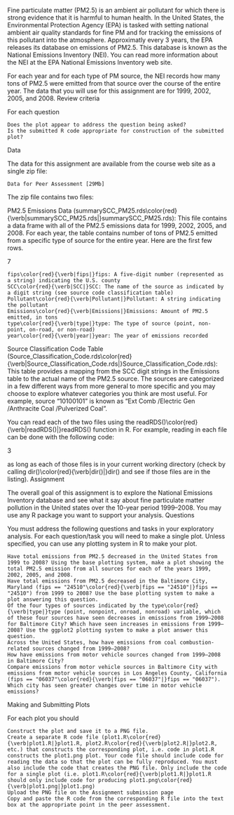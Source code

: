 Fine particulate matter (PM2.5) is an ambient air pollutant for which there is strong evidence that it is harmful to human health. In the United States, the Environmental Protection Agency (EPA) is tasked with setting national ambient air quality standards for fine PM and for tracking the emissions of this pollutant into the atmosphere. Approximatly every 3 years, the EPA releases its database on emissions of PM2.5. This database is known as the National Emissions Inventory (NEI). You can read more information about the NEI at the EPA National Emissions Inventory web site.

For each year and for each type of PM source, the NEI records how many tons of PM2.5 were emitted from that source over the course of the entire year. The data that you will use for this assignment are for 1999, 2002, 2005, and 2008.
Review criteria

For each question

    Does the plot appear to address the question being asked?
    Is the submitted R code appropriate for construction of the submitted plot?

Data

The data for this assignment are available from the course web site as a single zip file:

    Data for Peer Assessment [29Mb]

The zip file contains two files:

PM2.5 Emissions Data (summarySCC_PM25.rds\color{red}{\verb|summarySCC_PM25.rds|}summarySCC_PM25.rds): This file contains a data frame with all of the PM2.5 emissions data for 1999, 2002, 2005, and 2008. For each year, the table contains number of tons of PM2.5 emitted from a specific type of source for the entire year. Here are the first few rows.

7

    fips\color{red}{\verb|fips|}fips: A five-digit number (represented as a string) indicating the U.S. county
    SCC\color{red}{\verb|SCC|}SCC: The name of the source as indicated by a digit string (see source code classification table)
    Pollutant\color{red}{\verb|Pollutant|}Pollutant: A string indicating the pollutant
    Emissions\color{red}{\verb|Emissions|}Emissions: Amount of PM2.5 emitted, in tons
    type\color{red}{\verb|type|}type: The type of source (point, non-point, on-road, or non-road)
    year\color{red}{\verb|year|}year: The year of emissions recorded

Source Classification Code Table (Source_Classification_Code.rds\color{red}{\verb|Source_Classification_Code.rds|}Source_Classification_Code.rds): This table provides a mapping from the SCC digit strings in the Emissions table to the actual name of the PM2.5 source. The sources are categorized in a few different ways from more general to more specific and you may choose to explore whatever categories you think are most useful. For example, source “10100101” is known as “Ext Comb /Electric Gen /Anthracite Coal /Pulverized Coal”.

You can read each of the two files using the readRDS()\color{red}{\verb|readRDS()|}readRDS() function in R. For example, reading in each file can be done with the following code:

3

as long as each of those files is in your current working directory (check by calling dir()\color{red}{\verb|dir()|}dir() and see if those files are in the listing).
Assignment

The overall goal of this assignment is to explore the National Emissions Inventory database and see what it say about fine particulate matter pollution in the United states over the 10-year period 1999–2008. You may use any R package you want to support your analysis.
Questions

You must address the following questions and tasks in your exploratory analysis. For each question/task you will need to make a single plot. Unless specified, you can use any plotting system in R to make your plot.

    Have total emissions from PM2.5 decreased in the United States from 1999 to 2008? Using the base plotting system, make a plot showing the total PM2.5 emission from all sources for each of the years 1999, 2002, 2005, and 2008.
    Have total emissions from PM2.5 decreased in the Baltimore City, Maryland (fips == "24510"\color{red}{\verb|fips == "24510"|}fips == "24510") from 1999 to 2008? Use the base plotting system to make a plot answering this question.
    Of the four types of sources indicated by the type\color{red}{\verb|type|}type (point, nonpoint, onroad, nonroad) variable, which of these four sources have seen decreases in emissions from 1999–2008 for Baltimore City? Which have seen increases in emissions from 1999–2008? Use the ggplot2 plotting system to make a plot answer this question.
    Across the United States, how have emissions from coal combustion-related sources changed from 1999–2008?
    How have emissions from motor vehicle sources changed from 1999–2008 in Baltimore City?
    Compare emissions from motor vehicle sources in Baltimore City with emissions from motor vehicle sources in Los Angeles County, California (fips == "06037"\color{red}{\verb|fips == "06037"|}fips == "06037"). Which city has seen greater changes over time in motor vehicle emissions?

Making and Submitting Plots

For each plot you should

    Construct the plot and save it to a PNG file.
    Create a separate R code file (plot1.R\color{red}{\verb|plot1.R|}plot1.R, plot2.R\color{red}{\verb|plot2.R|}plot2.R, etc.) that constructs the corresponding plot, i.e. code in plot1.R constructs the plot1.png plot. Your code file should include code for reading the data so that the plot can be fully reproduced. You must also include the code that creates the PNG file. Only include the code for a single plot (i.e. plot1.R\color{red}{\verb|plot1.R|}plot1.R should only include code for producing plot1.png\color{red}{\verb|plot1.png|}plot1.png)
    Upload the PNG file on the Assignment submission page
    Copy and paste the R code from the corresponding R file into the text box at the appropriate point in the peer assessment.
